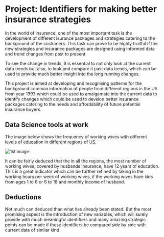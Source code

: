 # Project: Identifiers for making better insurance strategies

In the world of insurance, one of the most important task is the development of different isurance packages and strategies catering to the background of the costumers. This task can prove to be highly fruitful if the new strategies and insurance packages are designed using informed data and trend changes from past to present.

To see the change in trends, it is essential to not only look at the current data trends but also, to look and compare it past data trends, which can be used to provide much better insight into the long running changes.

This project is aimed at developing and recognising patterns for the background common information of people from different regions in the US from year 1993 which could be used to amalgamate into the current data to identify changes which could be used to develop better insurance packages catering to the needs and affordability of future potential insurance buyers.


## Data Science tools at work

The image below shows the frequency of working wives with different levels of education in different regions of US.

![1st image](https://cloud.githubusercontent.com/assets/28226371/25567124/69ab6064-2e00-11e7-8abc-68e97cc1dd06.jpg)

It can be fairly deduced that the in all the regions, the most number of working wives, covered by husbands insurance, have 12 years of education.
This is a great indicator which can be further refined by taking in the working hours per week of working wives, if the working wives have kids from ages 1 to 6 or 6 to 18 and monthly income of husband.

## Deductions

Not much can deduced than what has already been stated. But the most promising aspect is the introduction of new variables, which will surely provide with much meaningful identifiers and many amazing strategic points can be made if these identifiers be compared side by side with current data of similar kind.

